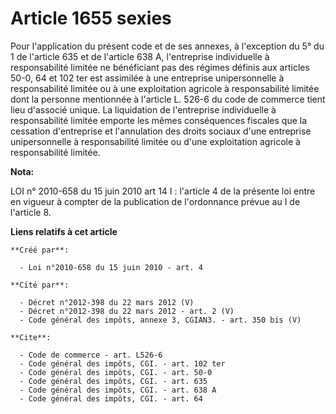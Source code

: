 # Article 1655 sexies

Pour l'application du présent code et de ses annexes, à l'exception du 5° du 1 de l'article 635 et de l'article 638 A,
l'entreprise individuelle à responsabilité limitée ne bénéficiant pas des régimes définis aux articles 50-0, 64 et 102 ter
est assimilée à une entreprise unipersonnelle à responsabilité limitée ou à une exploitation agricole à responsabilité
limitée dont la personne mentionnée à l'article L. 526-6 du code de commerce tient lieu d'associé unique. La liquidation de
l'entreprise individuelle à responsabilité limitée emporte les mêmes conséquences fiscales que la cessation d'entreprise et
l'annulation des droits sociaux d'une entreprise unipersonnelle à responsabilité limitée ou d'une exploitation agricole à
responsabilité limitée.

**Nota:**

LOI n° 2010-658 du 15 juin 2010 art 14 I : l'article 4 de la présente loi entre en vigueur à compter de la publication de
l'ordonnance prévue au I de l'article 8.

**Liens relatifs à cet article**

	**Créé par**:

	  - Loi n°2010-658 du 15 juin 2010 - art. 4

	**Cité par**:

	  - Décret n°2012-398 du 22 mars 2012 (V)
	  - Décret n°2012-398 du 22 mars 2012 - art. 2 (V)
	  - Code général des impôts, annexe 3, CGIAN3. - art. 350 bis (V)

	**Cite**:

	  - Code de commerce - art. L526-6
	  - Code général des impôts, CGI. - art. 102 ter
	  - Code général des impôts, CGI. - art. 50-0
	  - Code général des impôts, CGI. - art. 635
	  - Code général des impôts, CGI. - art. 638 A
	  - Code général des impôts, CGI. - art. 64
